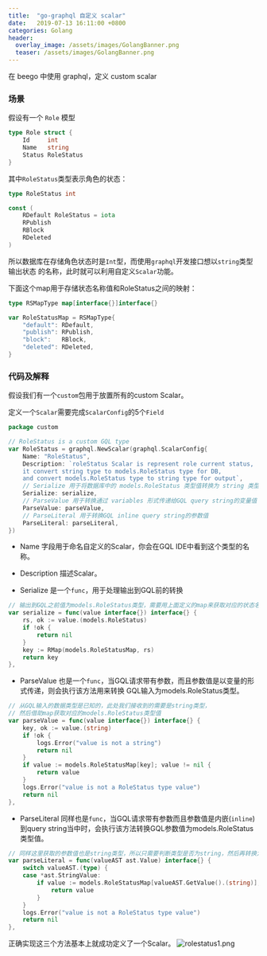 ```yaml
---
title:  "go-graphql 自定义 scalar"
date:   2019-07-13 16:11:00 +0800
categories: Golang
header:
  overlay_image: /assets/images/GolangBanner.png
  teaser: /assets/images/GolangBanner.png
---
```


在 beego 中使用 graphql，定义 custom scalar

### 场景

假设有一个 `Role` 模型
```go
type Role struct {
	Id     int
	Name   string
	Status RoleStatus
}
```

其中`RoleStatus`类型表示角色的状态：
```go
type RoleStatus int

const (
	RDefault RoleStatus = iota
	RPublish
	RBlock
	RDeleted
)
```
所以数据库在存储角色状态时是`Int`型，而使用`graphql`开发接口想以`string`类型输出状态
的名称，此时就可以利用自定义`Scalar`功能。

下面这个map用于存储状态名称值和RoleStatus之间的映射：
```go
type RSMapType map[interface{}]interface{}

var RoleStatusMap = RSMapType{
	"default": RDefault,
	"publish": RPublish,
	"block":   RBlock,
	"deleted": RDeleted,
}
```

### 代码及解释

假设我们有一个`custom`包用于放置所有的custom Scalar。

定义一个`Scalar`需要完成`ScalarConfig`的5个`Field`
```go
package custom

// RoleStatus is a custom GQL type
var RoleStatus = graphql.NewScalar(graphql.ScalarConfig{
	Name: "RoleStatus",
	Description: `roleStatus Scalar is represent role current status,
	it convert string type to models.RoleStatus type for DB,
	and convert models.RoleStatus type to string type for output`,
	// Serialize 用于将数据库中的 models.RoleStatus 类型值转换为 string 类型从GQL接口输出
	Serialize: serialize,
	// ParseValue 用于转换通过 variables 形式传递给GQL query string的变量值
	ParseValue: parseValue,
	// ParseLiteral 用于转换GQL inline query string的参数值
	ParseLiteral: parseLiteral,
})
```

- Name 字段用于命名自定义的Scalar，你会在GQL IDE中看到这个类型的名称。


- Description 描述Scalar。
- Serialize 是一个`func`，用于处理输出到GQL前的转换
```go
// 输出到GQL之前值为models.RoleStatus类型，需要用上面定义的map来获取对应的状态名称。
var serialize = func(value interface{}) interface{} {
	rs, ok := value.(models.RoleStatus)
	if !ok {
		return nil
	}
	key := RMap(models.RoleStatusMap, rs)
	return key
},
```
- ParseValue 也是一个`func`，当GQL请求带有参数，而且参数值是以变量的形式传递，则会执行该方法用来转换
GQL输入为models.RoleStatus类型。
```go
// 从GQL输入的数据类型是已知的，此处我们接收到的需要是string类型，
// 然后借助map获取对应的models.RoleStatus类型值
var parseValue = func(value interface{}) interface{} {
	key, ok := value.(string)
	if !ok {
		logs.Error("value is not a string")
		return nil
	}
	if value := models.RoleStatusMap[key]; value != nil {
		return value
	}
	logs.Error("value is not a RoleStatus type value")
	return nil
},
```
- ParseLiteral 同样也是`func`，当GQL请求带有参数而且参数值是内嵌(`inline`)到query string当中时，会执行该方法转换GQL参数值为models.RoleStatus类型值。
```go
// 同样这里获取的参数值也是string类型，所以只需要判断类型是否为string，然后再转换为models.RoleStatus类型
var parseLiteral = func(valueAST ast.Value) interface{} {
	switch valueAST.(type) {
	case *ast.StringValue:
		if value := models.RoleStatusMap[valueAST.GetValue().(string)]; value != nil {
			return value
		}
	}
	logs.Error("value is not a RoleStatus type value")
	return nil
},
```

正确实现这三个方法基本上就成功定义了一个Scalar。
![rolestatus1.png](https://upload-images.jianshu.io/upload_images/14226559-e0bdc5d983355bf1.png?imageMogr2/auto-orient/strip%7CimageView2/2/w/1240)
